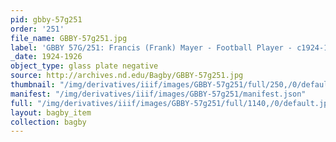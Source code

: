 ```yaml
---
pid: gbby-57g251
order: '251'
file_name: GBBY-57g251.jpg
label: 'GBBY 57G/251: Francis (Frank) Mayer - Football Player - c1924-1926'
_date: 1924-1926
object_type: glass plate negative
source: http://archives.nd.edu/Bagby/GBBY-57g251.jpg
thumbnail: "/img/derivatives/iiif/images/GBBY-57g251/full/250,/0/default.jpg"
manifest: "/img/derivatives/iiif/images/GBBY-57g251/manifest.json"
full: "/img/derivatives/iiif/images/GBBY-57g251/full/1140,/0/default.jpg"
layout: bagby_item
collection: bagby
---
```

